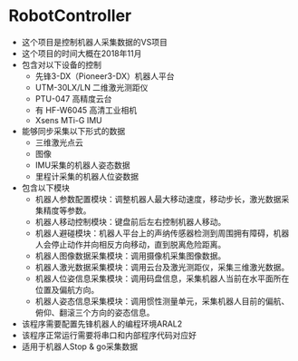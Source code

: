 # RobotController
 + 这个项目是控制机器人采集数据的VS项目
 + 这个项目的时间大概在2018年11月
 + 包含对以下设备的控制
	 + 先锋3-DX（Pioneer3-DX）机器人平台
	 + UTM-30LX/LN 二维激光测距仪
	 + PTU-047 高精度云台
	 + 有 HF-W6045 高清工业相机
	 + Xsens MTi-G IMU
 + 能够同步采集以下形式的数据
	 + 三维激光点云
	 + 图像
	 + IMU采集的机器人姿态数据
	 + 里程计采集的机器人位姿数据
 + 包含以下模块
 	+ 机器人参数配置模块：调整机器人最大移动速度，移动步长，激光数据采集精度等参数。
 	+ 机器人移动控制模块：键盘前后左右控制机器人移动。
	+ 机器人避碰模块：机器人平台上的声纳传感器检测到周围拥有障碍，机器人会停止动作并向相反方向移动，直到脱离危险距离。
	+ 机器人图像数据采集模块：调用摄像机采集图像数据。
	+ 机器人激光数据采集模块：调用云台及激光测距仪，采集三维激光数据。
	+ 机器人位姿信息采集模块：调用码盘信息，采集机器人当前在水平面所在位置及偏航方向。
	+ 机器人姿态信息采集模块：调用惯性测量单元，采集机器人目前的偏航、俯仰、翻滚三个方向的姿态信息。
+ 该程序需要配置先锋机器人的编程环境ARAL2
+ 该程序正常运行需要将串口和内部程序代码对应好
+ 适用于机器人Stop & go采集数据
